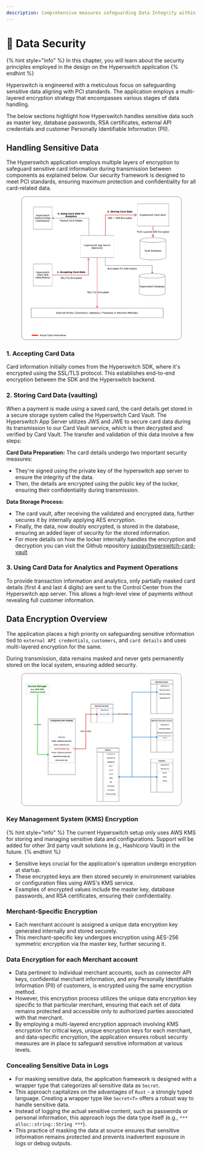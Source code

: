 ```yaml
---
description: Comprehensive measures safeguarding Data Integrity within Hyperswitch
---
```


# 🔐 Data Security

{% hint style="info" %}
In this chapter, you will learn about the security principles employed in the design on the Hyperswitch application
{% endhint %}

Hyperswitch is engineered with a meticulous focus on safeguarding sensitive data aligning with PCI standards. The application employs a multi-layered encryption strategy that encompasses various stages of data handling.&#x20;

The below sections highlight how Hyperswitch handles sensitive data such as master key, database passwords, RSA certificates, external API credentials and customer Personally Identifiable Information (PII).&#x20;

## Handling Sensitive Data

The Hyperswitch application employs multiple layers of encryption to safeguard sensitive card information during transmission between components as explained below. Our security framework is designed to meet PCI standards, ensuring maximum protection and confidentiality for all card-related data.

<figure><img src="../../.gitbook/assets/system1.jpg" alt=""><figcaption></figcaption></figure>

### 1. Accepting Card Data

Card information initially comes from the Hyperswitch SDK, where it's encrypted using the SSL/TLS protocol. This establishes end-to-end encryption between the SDK and the Hyperswitch backend.

### 2. Storing Card Data (vaulting)

When a payment is made using a saved card, the card details get stored in a secure storage system called the Hyperswitch Card Vault. The Hyperswitch App Server utilizes JWS and JWE to secure card data during its transmission to our Card Vault service, which is then decrypted and verified by Card Vault. The transfer and validation of this data involve a few steps:

**Card Data Preparation:** The card details undergo two important security measures:

* They're signed using the private key of the hyperswitch app server to ensure the integrity of the data.
* Then, the details are encrypted using the public key of the locker, ensuring their confidentiality during transmission.

**Data Storage Process:**&#x20;

* The card vault, after receiving the validated and encrypted data, further secures it by internally applying AES encryption.
* Finally, the data, now doubly encrypted, is stored in the database, ensuring an added layer of security for the stored information.
* For more details on how the locker internally handles the encryption and decryption you can visit the Github repository [juspay/hyperswitch-card-vault](https://github.com/juspay/hyperswitch-card-vault/blob/main/README.md)

### 3. Using Card Data for Analytics and Payment Operations

To provide transaction information and analytics, only partially masked card details (first 4 and last 4 digits) are sent to the Control Center from the Hyperswitch app server. This allows a high-level view of payments without revealing full customer information.



## Data Encryption Overview

The application places a high priority on safeguarding sensitive information tied to `external API credentials`, `customers`, and `card details` and uses multi-layered encryption for the same.

During transmission, data remains masked and never gets permanently stored on the local system, ensuring added security.

<figure><img src="../../.gitbook/assets/system-Page-2 (2).jpg" alt=""><figcaption></figcaption></figure>

### Key Management System (KMS) Encryption

{% hint style="info" %}
The current Hyperswitch setup only uses AWS KMS for storing and managing sensitive data and configurations. Support will be added for other 3rd party vault solutions (e.g., Hashicorp Vault) in the future.
{% endhint %}

* Sensitive keys crucial for the application's operation undergo encryption at startup.
* These encrypted keys are then stored securely in environment variables or configuration files using AWS's KMS service.
* Examples of encrypted values include the master key, database passwords, and RSA certificates, ensuring their confidentiality.

### Merchant-Specific Encryption

* Each merchant account is assigned a unique data encryption key generated internally and stored securely.
* This merchant-specific key undergoes encryption using AES-256 symmetric encryption via the master key, further securing it.

### Data Encryption for each Merchant account

* Data pertinent to individual merchant accounts, such as connector API keys, confidential merchant information, and any Personally Identifiable Information (PII) of customers, is encrypted using the same encryption method.
* However, this encryption process utilizes the unique data encryption key specific to that particular merchant, ensuring that each set of data remains protected and accessible only to authorized parties associated with that merchant.
* By employing a multi-layered encryption approach involving KMS encryption for critical keys, unique encryption keys for each merchant, and data-specific encryption, the application ensures robust security measures are in place to safeguard sensitive information at various levels.

### Concealing Sensitive Data in Logs

* For masking sensitive data, the application framework is designed with a wrapper type that categorizes all sensitive data as `Secret`.&#x20;
* This approach capitalizes on the advantages of `Rust` - a strongly typed language. Creating a wrapper type like `Secret<T>` offers a robust way to handle sensitive data.&#x20;
* Instead of logging the actual sensitive content, such as passwords or personal information, this approach logs the data type itself (e.g., `*** alloc::string::String ***`).&#x20;
* This practice of masking the data at source ensures that sensitive information remains protected and prevents inadvertent exposure in logs or debug outputs.
